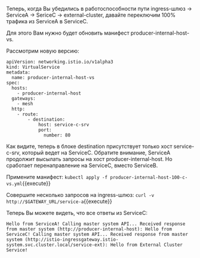 Теперь, когда Вы убедились в работоспособности пути ingress-шлюз -> ServiceA -> SericeC -> external-cluster, давайте переключим 100% трафика из ServiceA в ServiceC.

Для этого Вам нужно будет обновить манифест producer-internal-host-vs.

Рассмотрим новую версию:
```
apiVersion: networking.istio.io/v1alpha3
kind: VirtualService
metadata:
  name: producer-internal-host-vs
spec:
  hosts:
    - producer-internal-host
  gateways:
    - mesh
  http:
    - route:
        - destination:
            host: service-c-srv
            port:
              number: 80
```

Как видите, теперь в блоке destination присутствует только хост service-c-srv, который ведет на ServiceC. Обратите внимание, ServiceA продолжит высылать запросы на хост producer-internal-host. Но сработает перенаправление на ServiceC, вместо ServiceB.

Примените манифест:
`kubectl apply -f producer-internal-host-100-c-vs.yml`{{execute}}

Совершите несколько запросов на ingress-шлюз:
`curl -v http://$GATEWAY_URL/service-a`{{execute}}

Теперь Вы можете видеть, что все ответы из ServiceC:
```
Hello from ServiceA! Calling master system API... Received response from master system (http://producer-internal-host): Hello from ServiceC! Calling master system API... Received response from master system (http://istio-ingressgateway.istio-system.svc.cluster.local/service-ext): Hello from External Cluster Service!
```
